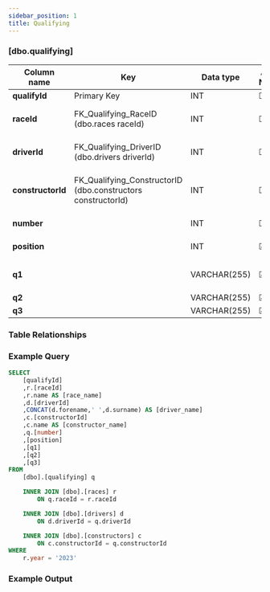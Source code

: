 ```yaml
---
sidebar_position: 1
title: Qualifying
---
```


### [dbo.qualifying]
| Column name | Key | Data type | Allow NULLs | Default | Description |
| ------- | ------- | ------- | ------- | ------- | ------- |
| **qualifyId** |  Primary Key | INT | ☐ |  |  | 
| **raceId** | FK_Qualifying_RaceID (dbo.races raceId) | INT | ☐ | 0 | Foreign key link to races table  | 
| **driverId** | FK_Qualifying_DriverID (dbo.drivers driverId) | INT | ☐ | 0 | Foreign key link to drivers table | 
| **constructorId** | FK_Qualifying_ConstructorID (dbo.constructors constructorId) | INT | ☐ | 0 | Foreign key link to constructors table | 
| **number** |  | INT | ☐ | 0 | Driver number | 
| **position** |  | INT | ☑ |  | Qualifying position | 
| **q1** |  | VARCHAR(255) | ☑ |  | Q1 lap time e.g. "1:21.374" | 
| **q2** |  | VARCHAR(255) | ☑ |  | Q2 lap time | 
| **q3** |  | VARCHAR(255) | ☑ |  | Q3 lap time | 

### Table Relationships


### Example Query

```sql
SELECT 
	[qualifyId]
	,r.[raceId]
	,r.name AS [race_name]
	,d.[driverId]
	,CONCAT(d.forename,' ',d.surname) AS [driver_name]
	,c.[constructorId]
	,c.name AS [constructor_name]
	,q.[number]
	,[position]
	,[q1]
	,[q2]
	,[q3]
FROM 
	[dbo].[qualifying] q

	INNER JOIN [dbo].[races] r
		ON q.raceId = r.raceId

	INNER JOIN [dbo].[drivers] d
		ON d.driverId = q.driverId

	INNER JOIN [dbo].[constructors] c
		ON c.constructorId = q.constructorId
WHERE 
	r.year = '2023'
```

### Example Output